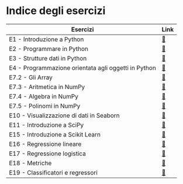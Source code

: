 # Indice degli esercizi

| Esercizi | Link |
| --------- | ---- |
| E1 - Introduzione a Python | [:link:](../01_python/01_intro/exercises.md) |
| E2 - Programmare in Python | [:link:](../01_python/02_syntax/exercises.md) |
| E3 - Strutture dati in Python | [:link:](../01_python/03_data_structures/exercises.md) |
| E4 - Programmazione orientata agli oggetti in Python | [:link:](../01_python/04_classes/exercises.md) |
| E7.2 - Gli Array | [:link:](../02_libs/07_numpy/02_array/exercises.md) |
| E7.3 - Aritmetica in NumPy | [:link:](../02_libs/07_numpy/03_fundamentals/exercises.md) |
| E7.4 - Algebra in NumPy | [:link:](../02_libs/07_numpy/04_algebra/exercises.md) |
| E7.5 - Polinomi in NumPy | [:link:](../02_libs/07_numpy/05_polynomials/exercises.md) |
| E10 - Visualizzazione di dati in Seaborn | [:link:](../02_libs/10_seaborn/exercises.md) |
| E11 - Introduzione a SciPy | [:link:](../02_libs/11_scipy/exercises.md) |
| E15 - Introduzione a Scikit Learn | [:link:](../03_ml_sklearn/15_intro_sklearn/exercises.md) |
| E16 - Regressione lineare | [:link:](../03_ml_sklearn/16_lin_reg/exercises.md) |
| E17 - Regressione logistica | [:link:](../03_ml_sklearn/17_logistic/exercises.md) |
| E18 - Metriche | [:link:](../03_ml_sklearn/18_metrics/exercises.md) |
| E19 - Classificatori e regressori | [:link:](../03_ml_sklearn/19_classifiers_regressors/exercises.md) |
